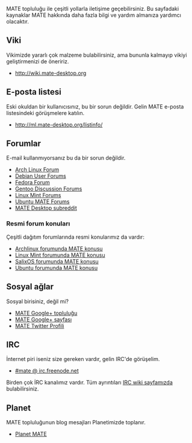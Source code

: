 <!--
.. link:
.. description:
.. tags: E-posta listesi,Forum,Viki,IRC,Planet
.. date: 2011-12-05 07:14:07
.. title: Topluluk
.. slug: community
-->

MATE topluluğu ile çeşitli yollarla iletişime geçebilirsiniz. Bu sayfadaki
kaynaklar MATE hakkında daha fazla bilgi ve yardım almanıza yardımcı olacaktır.

## Viki

Vikimizde yararlı çok malzeme bulabilirsiniz, ama bununla kalmayıp vikiyi
geliştirmenizi de öneririz.

  * <http://wiki.mate-desktop.org>

## E-posta listesi

Eski okuldan bir kullanıcısınız, bu bir sorun değildir. Gelin MATE e-posta
listesindeki görüşmelere katılın.

  * <http://ml.mate-desktop.org/listinfo/>

## Forumlar

E-mail kullanmıyorsanız bu da bir sorun değildir.

  * [Arch Linux Forum](https://bbs.archlinux.org/)
  * [Debian User Forums](http://forums.debian.net/)
  * [Fedora Forum](http://fedoraforum.org/)
  * [Gentoo Discussion Forums](https://forums.gentoo.org/)
  * [Linux Mint Forums](http://forums.linuxmint.com/)
  * [Ubuntu MATE Forums](https://ubuntu-mate.community)
  * [MATE Desktop subreddit](https://www.reddit.com/r/MATEDesktop)
  
### Resmi forum konuları

Çeşitli dağıtım forumlarında resmi konularımız da vardır:

  * [Archlinux forumunda MATE konusu](https://bbs.archlinux.org/viewtopic.php?id=121162&p=1)
  * [Linux Mint forumunda MATE konusu](http://forums.linuxmint.com/viewtopic.php?t=86481)
  * [SalixOS forumunda MATE konusu](http://www.salixos.org/forum/viewtopic.php?f=17&t=3371)
  * [Ubuntu forumunda MATE konusu](http://ubuntuforums.org/showthread.php?p=11333073)

## Sosyal ağlar

Sosyal birisiniz, değil mi?

  * [MATE Google+ topluluğu](https://plus.google.com/u/0/communities/103904770310171205536)
  * [MATE Google+ sayfası](https://plus.google.com/105251070079435964338/)
  * [MATE Twitter Profili](https://twitter.com/mate_desktop) 

## IRC

İnternet piri iseniz size gereken vardır, gelin IRC'de görüşelim.

  * [#mate @ irc.freenode.net](https://webchat.freenode.net/?channels=#mate)

Birden çok İRC kanalımız vardır. Tüm ayrıntıları [IRC wiki sayfamızda](http://wiki.mate-desktop.org/irc)
bulabilirsiniz.

## Planet

MATE topluluğunun blog mesajları Planetimizde toplanır.

  * [Planet MATE](http://planet.mate-desktop.org)

